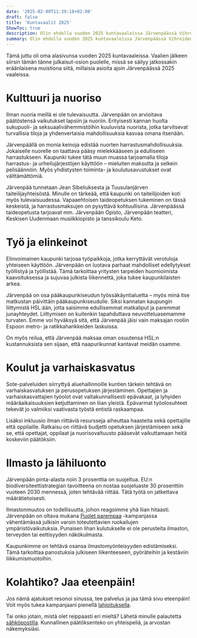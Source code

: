 ```yaml
---
date: '2025-02-09T11:39:18+02:00'
draft: false
title: 'Kuntavaalit 2025'
ShowToc: true
description: Olin ehdolla vuoden 2025 kuntavaaleissa Järvenpäässä Vihreiden listalla. Tällä sivulla kerron tärkeimmistä vaaliteemoistani. 
summary: Olin ehdolla vuoden 2025 kuntavaaleissa Järvenpäässä Vihreiden listalla. Tällä sivulla kerron tärkeimmistä vaaliteemoistani.
---
```

Tämä juttu oli oma alasivunsa vuoden 2025 kuntavaaleissa. Vaalien jälkeen siirsin tämän tänne julkaisut-osion puolelle, missä se säilyy jatkossakin eräänlaisena muistiona siitä, millaisia asioita ajoin Järvenpäässä 2025 vaaleissa.

# Kulttuuri ja nuoriso

Ilman nuoria meillä ei ole tulevaisuutta. Järvenpään on arvioitava päätöstensä vaikutukset lapsiin ja nuoriin. Erityisesti kannan huolta sukupuoli- ja seksuaalivähemmistöihin kuuluvista nuorista, jotka tarvitsevat turvallisia tiloja ja yhdenvertaisia mahdollisuuksia kasvaa omana itsenään.

Järvenpäällä on monia keinoja edistää nuorten harrastusmahdollisuuksia. Jokaiselle nuorelle on taattava pääsy mielekkääseen ja edulliseen harrastukseen. Kaupunki tukee tätä muun muassa tarjoamalla tiloja harrastus- ja urheilujärjestöjen käyttöön – mieluiten maksutta ja selkein pelisäännöin. Myös yhdistysten toiminta- ja koulutusavustukset ovat välttämättömiä.

Järvenpää tunnetaan Jean Sibeliuksesta ja Tuusulanjärven taiteilijayhteisöstä. Minulle on tärkeää, että kaupunki on taiteilijoiden koti myös tulevaisuudessa. Vapaaehtoisen taideopetuksen tukeminen on tässä keskeistä, ja harrastusmaksujen on pysyttävä kohtuullisina. Järvenpäässä taideopetusta tarjoavat mm. Järvenpään Opisto, Järvenpään teatteri, Keskisen Uudenmaan musiikkiopisto ja tanssikoulu Keto.

# Työ ja elinkeinot

Elinvoimainen kaupunki tarjoaa työpaikkoja, jotka kerryttävät verotuloja yhteiseen käyttöön. Järvenpään on luotava parhaat mahdolliset edellytykset työllistyä ja työllistää. Tämä tarkoittaa yritysten tarpeiden huomioimista kaavoituksessa ja sujuvaa julkista liikennettä, joka tukee kaupunkilaisten arkea.

Järvenpää on osa pääkaupunkiseudun työssäkäyntialuetta – myös minä itse matkustan päivittäin pääkaupunkiseudulle. Siksi kannatan kaupungin liittymistä HSL:ään, jotta saisimme edullisemmat matkaliput ja paremmat junayhteydet. Liittymisen on kuitenkin tapahduttava neuvotteluasemamme turvaten. Emme voi hyväksyä sitä, että Järvenpää jäisi vain maksajan rooliin Espoon metro- ja ratikkahankkeiden laskuissa.

On myös reilua, että Järvenpää maksaa oman osuutensa HSL:n kustannuksista sen sijaan, että naapurikunnat kantavat meidän osamme.

# Koulut ja varhaiskasvatus

Sote-palveluiden siirryttyä aluehallinnoille kuntien tärkein tehtävä on varhaiskasvatuksen ja perusopetuksen järjestäminen. Opettajien ja varhaiskasvattajien työolot ovat valtakunnallisesti epävakaat, ja lyhyiden määräaikaisuuksien ketjuttaminen on liian yleistä. Epävarmat työolosuhteet tekevät jo valmiiksi vaativasta työstä entistä raskaampaa.

Lisäksi inkluusio ilman riittäviä resursseja aiheuttaa haasteita sekä opettajille että oppilaille. Ratkaisu on riittävä budjetti opetuksen järjestämiseen sekä se, että opettajat, oppilaat ja nuorisovaltuusto pääsevät vaikuttamaan heitä koskeviin päätöksiin.

# Ilmasto ja lähiluonto

Järvenpään pinta-alasta noin 3 prosenttia on suojeltua. EU:n biodiversiteettistrategian tavoitteena on nostaa suojeluaste 30 prosenttiin vuoteen 2030 mennessä, joten tehtävää riittää. Tätä työtä on jatkettava määrätietoisesti.

Ilmastonmuutos on todellisuutta, johon reagoimme yhä liian hitaasti. Järvenpään on oltava mukana [Puolet parempaa](https://www.greenpeace.org/finland/toimi/puolet-parempaa/) -kampanjassa vähentämässä julkisin varoin toteutettavien ruokailujen ympäristövaikutuksia. Punaisen lihan kulutukselle ei ole perusteita ilmaston, terveyden tai eettisyyden näkökulmasta.

Kaupunkimme on tehtävä osansa ilmastomyönteisyyden edistämiseksi. Tämä tarkoittaa panostuksia julkiseen liikenteeseen, pyöräteihin ja kestäviin liikkumismuotoihin.

# Kolahtiko? Jaa eteenpäin!

Jos nämä ajatukset resonoi sinussa, tee palvelus ja jaa tämä sivu eteenpäin! Voit myös tukea kampanjaani pienellä [lahjoituksella](https://vaalit.vihreat.fi/embed/ehdokas/?kieli=fi&vaali=kuntavaalit-2025&kunta=k186&ehdokas=koistinen-antti-7915&valilehti=donate).

Tai onko jotain, mistä olet reippaasti eri mieltä? Lähetä minulle palautetta [sähköpostilla](mailto:koistinen@iki.fi). Kunnallinen päätöksenteko on yhteispeliä, ja arvostan näkemyksiäsi.